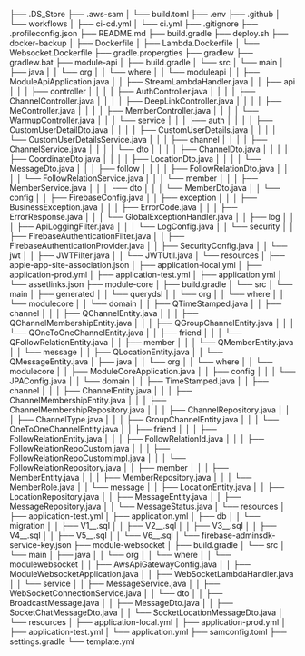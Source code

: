 ├── .DS_Store
├── .aws-sam
│   └── build.toml
├── .env
├── .github
│   └── workflows
│       ├── ci-cd.yml
│       └── ci.yml
├── .gitignore
├── .profileconfig.json
├── README.md
├── build.gradle
├── deploy.sh
├── docker-backup
│   ├── Dockerfile
│   ├── Lambda.Dockerfile
│   └── Websocket.Dockerfile
├── gradle.propergties
├── gradlew
├── gradlew.bat
├── module-api
│   ├── build.gradle
│   └── src
│       └── main
│           ├── java
│           │   └── org
│           │       └── where
│           │           └── moduleapi
│           │               ├── ModuleApiApplication.java
│           │               ├── StreamLambdaHandler.java
│           │               ├── api
│           │               │   ├── controller
│           │               │   │   ├── AuthController.java
│           │               │   │   ├── ChannelController.java
│           │               │   │   ├── DeepLinkController.java
│           │               │   │   ├── MeController.java
│           │               │   │   ├── MemberController.java
│           │               │   │   └── WarmupController.java
│           │               │   └── service
│           │               │       ├── auth
│           │               │       │   ├── CustomUserDetailDto.java
│           │               │       │   ├── CustomUserDetails.java
│           │               │       │   └── CustomUserDetailsService.java
│           │               │       ├── channel
│           │               │       │   ├── ChannelService.java
│           │               │       │   └── dto
│           │               │       │       ├── ChannelDto.java
│           │               │       │       ├── CoordinateDto.java
│           │               │       │       ├── LocationDto.java
│           │               │       │       └── MessageDto.java
│           │               │       ├── follow
│           │               │       │   ├── FollowRelationDto.java
│           │               │       │   └── FollowRelationService.java
│           │               │       └── member
│           │               │           ├── MemberService.java
│           │               │           └── dto
│           │               │               └── MemberDto.java
│           │               └── config
│           │                   ├── FirebaseConfig.java
│           │                   ├── exception
│           │                   │   ├── BusinessException.java
│           │                   │   ├── ErrorCode.java
│           │                   │   ├── ErrorResponse.java
│           │                   │   └── GlobalExceptionHandler.java
│           │                   ├── log
│           │                   │   ├── ApiLoggingFilter.java
│           │                   │   └── LogConfig.java
│           │                   └── security
│           │                       ├── FirebaseAuthenticationFilter.java
│           │                       ├── FirebaseAuthenticationProvider.java
│           │                       ├── SecurityConfig.java
│           │                       └── jwt
│           │                           ├── JWTFilter.java
│           │                           └── JWTUtil.java
│           └── resources
│               ├── apple-app-site-association.json
│               ├── application-local.yml
│               ├── application-prod.yml
│               ├── application-test.yml
│               ├── application.yml
│               └── assetlinks.json
├── module-core
│   ├── build.gradle
│   └── src
│       └── main
│           ├── generated
│           │   └── querydsl
│           │       └── org
│           │           └── where
│           │               └── modulecore
│           │                   └── domain
│           │                       ├── QTimeStamped.java
│           │                       ├── channel
│           │                       │   ├── QChannelEntity.java
│           │                       │   ├── QChannelMembershipEntity.java
│           │                       │   ├── QGroupChannelEntity.java
│           │                       │   └── QOneToOneChannelEntity.java
│           │                       ├── friend
│           │                       │   └── QFollowRelationEntity.java
│           │                       ├── member
│           │                       │   └── QMemberEntity.java
│           │                       └── message
│           │                           ├── QLocationEntity.java
│           │                           └── QMessageEntity.java
│           ├── java
│           │   └── org
│           │       └── where
│           │           └── modulecore
│           │               ├── ModuleCoreApplication.java
│           │               ├── config
│           │               │   └── JPAConfig.java
│           │               └── domain
│           │                   ├── TimeStamped.java
│           │                   ├── channel
│           │                   │   ├── ChannelEntity.java
│           │                   │   ├── ChannelMembershipEntity.java
│           │                   │   ├── ChannelMembershipRepository.java
│           │                   │   ├── ChannelRepository.java
│           │                   │   ├── ChannelType.java
│           │                   │   ├── GroupChannelEntity.java
│           │                   │   └── OneToOneChannelEntity.java
│           │                   ├── friend
│           │                   │   ├── FollowRelationEntity.java
│           │                   │   ├── FollowRelationId.java
│           │                   │   ├── FollowRelationRepoCustom.java
│           │                   │   ├── FollowRelationRepoCustomImpl.java
│           │                   │   └── FollowRelationRepository.java
│           │                   ├── member
│           │                   │   ├── MemberEntity.java
│           │                   │   ├── MemberRepository.java
│           │                   │   └── MemberRole.java
│           │                   └── message
│           │                       ├── LocationEntity.java
│           │                       ├── LocationRepository.java
│           │                       ├── MessageEntity.java
│           │                       ├── MessageRepository.java
│           │                       └── MessageStatus.java
│           └── resources
│               ├── application-test.yml
│               ├── application.yml
│               ├── db
│               │   └── migration
│               │       ├── V1__.sql
│               │       ├── V2__.sql
│               │       ├── V3__.sql
│               │       ├── V4__.sql
│               │       ├── V5__.sql
│               │       └── V6__.sql
│               └── firebase-adminsdk-service-key.json
├── module-websocket
│   ├── build.gradle
│   └── src
│       └── main
│           ├── java
│           │   └── org
│           │       └── where
│           │           └── modulewebsocket
│           │               ├── AwsApiGatewayConfig.java
│           │               ├── ModuleWebsocketApplication.java
│           │               ├── WebSocketLambdaHandler.java
│           │               └── service
│           │                   ├── MessageService.java
│           │                   ├── WebSocketConnectionService.java
│           │                   └── dto
│           │                       ├── BroadcastMessage.java
│           │                       ├── MessageDto.java
│           │                       ├── SocketChatMessageDto.java
│           │                       └── SocketLocationMessageDto.java
│           └── resources
│               ├── application-local.yml
│               ├── application-prod.yml
│               ├── application-test.yml
│               └── application.yml
├── samconfig.toml
├── settings.gradle
└── template.yml